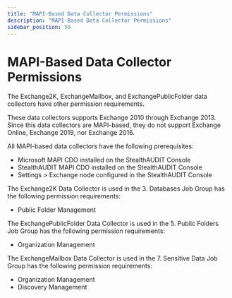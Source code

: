 ```yaml
---
title: "MAPI-Based Data Collector Permissions"
description: "MAPI-Based Data Collector Permissions"
sidebar_position: 50
---
```


# MAPI-Based Data Collector Permissions

The Exchange2K, ExchangeMailbox, and ExchangePublicFolder data collectors have other permission
requirements.

These data collectors supports Exchange 2010 through Exchange 2013. Since this data collectors are
MAPI-based, they do not support Exchange Online, Exchange 2019, nor Exchange 2016.

All MAPI-based data collectors have the following prerequisites:

- Microsoft MAPI CDO installed on the StealthAUDIT Console
- StealthAUDIT MAPI CDO installed on the StealthAUDIT Console
- Settings > Exchange node configured in the StealthAUDIT Console

The Exchange2K Data Collector is used in the 3. Databases Job Group has the following permission
requirements:

- Public Folder Management

The ExchangePublicFolder Data Collector is used in the 5. Public Folders Job Group has the following
permission requirements:

- Organization Management

The ExchangeMailbox Data Collector is used in the 7. Sensitive Data Job Group has the following
permission requirements:

- Organization Management
- Discovery Management
